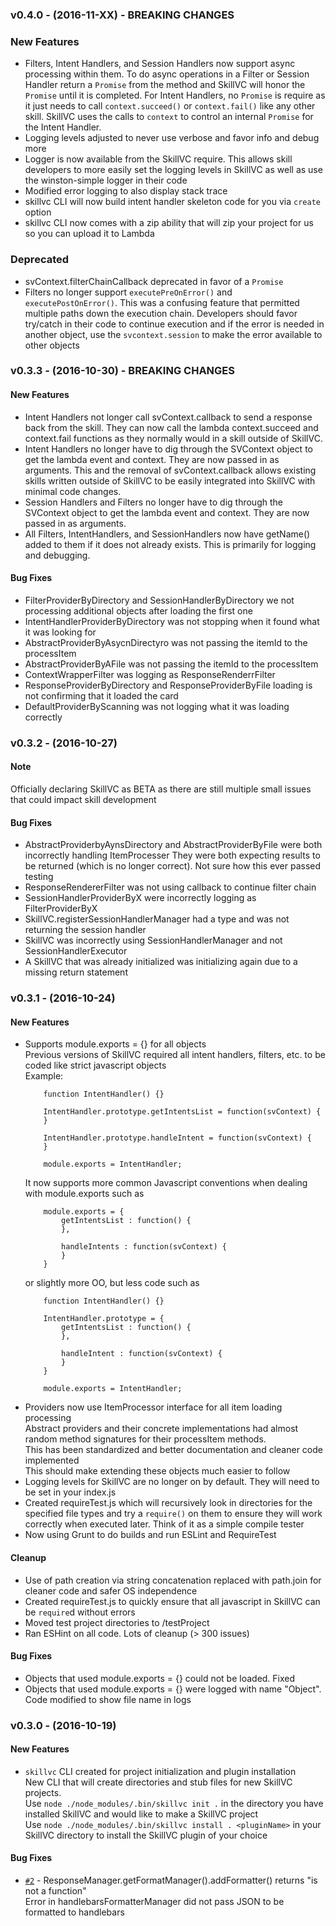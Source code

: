### v0.4.0 - (2016-11-XX) - BREAKING CHANGES

### New Features
* Filters, Intent Handlers, and Session Handlers now support async processing within them.  To do async operations in a
Filter or Session Handler return a ```Promise``` from the method and SkillVC will honor the ```Promise``` until it
is completed.  For Intent Handlers, no ```Promise``` is require as it just needs to call ```context.succeed()```
or ```context.fail()``` like any other skill.  SkillVC uses the calls to ```context``` to control an internal ```Promise```
for the Intent Handler.
* Logging levels adjusted to never use verbose and favor info and debug more
* Logger is now available from the SkillVC require.  This allows skill developers to more easily set the logging levels
in SkillVC as well as use the winston-simple logger in their code
* Modified error logging to also display stack trace
* skillvc CLI will now build intent handler skeleton code for you via ```create``` option
* skillvc CLI now comes with a zip ability that will zip your project for us so you can upload it to Lambda

### Deprecated
* svContext.filterChainCallback deprecated in favor of a ```Promise```
* Filters no longer support ```executePreOnError()``` and ```executePostOnError()```.  This was a confusing feature that
permitted multiple paths down the execution chain.  Developers should favor try/catch in their code to continue execution
and if the error is needed in another object, use the ```svcontext.session``` to make the error available to other objects

### v0.3.3 - (2016-10-30) - BREAKING CHANGES

#### New Features
* Intent Handlers not longer call svContext.callback to send a response back from the skill.  They can now
call the lambda context.succeed and context.fail functions as they normally would in a skill outside of SkillVC.
* Intent Handlers no longer have to dig through the SVContext object to get the lambda event and context.  They
are now passed in as arguments.  This and the removal of svContext.callback allows existing skills written 
outside of SkillVC to be easily integrated into SkillVC with minimal code changes.
* Session Handlers and Filters no longer have to dig through the SVContext object to get the lambda event and context.  They
are now passed in as arguments.  
* All Filters, IntentHandlers, and SessionHandlers now have getName() added to them if it does not already exists. This
is primarily for logging and debugging.

#### Bug Fixes
* FilterProviderByDirectory and SessionHandlerByDirectory we not processing additional objects after loading the first one
* IntentHandlerProviderByDirectory was not stopping when it found what it was looking for
* AbstractProviderByAsycnDirectyro was not passing the itemId to the processItem
* AbstractProviderByAFile was not passing the itemId to the processItem
* ContextWrapperFilter was logging as ResponseRenderrFilter
* ResponseProviderByDirectory and ResponseProviderByFile loading is not confirming that it loaded the card
* DefaultProviderByScanning was not logging what it was loading correctly

### v0.3.2 - (2016-10-27)

#### Note
Officially declaring SkillVC as BETA as there are still multiple small issues that could impact skill development

#### Bug Fixes
* AbstractProviderbyAynsDirectory and AbstractProviderByFile were both incorrectly handling ItemProcesser 
    They were both expecting results to be returned (which is no longer correct).  Not sure how this ever passed testing
* ResponseRendererFilter was not using callback to continue filter chain
* SessionHandlerProviderByX were incorrectly logging as FilterProviderByX
* SkillVC.registerSessionHandlerManager had a type and was not returning the session handler
* SkillVC was incorrectly using SessionHandlerManager and not SessionHandlerExecutor
* A SkillVC that was already initialized was initializing again due to a missing return statement

### v0.3.1 - (2016-10-24)

#### New Features
*  Supports module.exports = {} for all objects  
	Previous versions of SkillVC required all intent handlers, filters, etc. to be coded like strict javascript objects  
		Example:  
	```
		function IntentHandler() {}

		IntentHandler.prototype.getIntentsList = function(svContext) {
		}

		IntentHandler.prototype.handleIntent = function(svContext) {
		}

		module.exports = IntentHandler;
	```
	It now supports more common Javascript conventions when dealing with module.exports such as  
	```
		module.exports = {
			getIntentsList : function() {
			},

			handleIntents : function(svContext) {
			}
		}
	```
	or slightly more OO, but less code such as
	```
		function IntentHandler() {}

		IntentHandler.prototype = {
			getIntentsList : function() {
			},

			handleIntent : function(svContext) {
			}
		}

		module.exports = IntentHandler;
	```
* Providers now use ItemProcessor interface for all item loading processing   
	Abstract providers and their concrete implementations had almost random method signatures for their processItem methods.  
	This has been standardized and better documentation and cleaner code implemented  
	This should make extending these objects much easier to follow
* Logging levels for SkillVC are no longer on by default.  They will need to be set in your index.js
* Created requireTest.js which will recursively look in directories for the specified file types and try a 	```require()``` on them
to ensure they will work correctly when executed later.  Think of it as a simple compile tester
* Now using Grunt to do builds and run ESLint and RequireTest

#### Cleanup
* Use of path creation via string concatenation replaced with path.join for cleaner code and safer OS independence
* Created requireTest.js to quickly ensure that all javascript in SkillVC can be ```require```d without errors
* Moved test project directories to /testProject
* Ran ESHint on all code.  Lots of cleanup (> 300 issues)

#### Bug Fixes
* Objects that used module.exports = {} could not be loaded.  Fixed
* Objects that used module.exports = {} were logged with name "Object".  Code modified to show file name in logs

	
### v0.3.0 - (2016-10-19)

#### New Features
* ```skillvc``` CLI created for project initialization and plugin installation  
    New CLI that will create directories and stub files for new SkillVC projects.    
    Use ```node ./node_modules/.bin/skillvc init .``` in the directory you have installed SkillVC and would like to make a SkillVC project  
    Use ```node ./node_modules/.bin/skillvc install . <pluginName>``` in your SkillVC directory to install the
        SkillVC plugin of your choice


#### Bug Fixes
* [`#2`](https://github.com/sseaman/skillVC/issues/2) -   ResponseManager.getFormatManager().addFormatter() returns "is not a function"  
  Error in handlebarsFormatterManager did not pass JSON to be formatted to handlebars